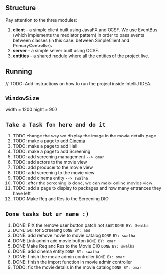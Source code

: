 
## Structure
Pay attention to the three modules:
1. **client** - a simple client built using JavaFX and OCSF. We use EventBus (which implements the mediator pattern) in order to pass events between classes (in this case: between SimpleClient and PrimaryController).
2. **server** - a simple server built using OCSF.
3. **entities** - a shared module where all the entities of the project live.

## Running
// TODO: Add instructions on how to run the project inside IntelliJ IDEA.

## `WindowSize`
width = 1200
hight = 900

## `Take a Task fom here and do it `
1. TODO change the way we display the image in the movie details page
2. TODO: make a page to add [Cinema]() 
3. TODO: make a page to add Hall
4. TODO: make a page to add Screening
5. TODO: add screening management `--> omar`
6. TODO: add actors to the movie view
7. TODO: add producer to the movie view
8. TODO: add screening to the movie view
9. TODO: add cinema entity `--> swalha`
10. TODO: after the screening is done, we can make online movies view
11. TODO: add a page to display to packages and how many entrances they have left
12. TODO:Make Req and Res to the Screening DIO



## `Done tasks but ur name :)`
1. DONE: FIX the remove user button patch not sent `DONE BY: Swalha`
2. DONE:Gui for Screening `DONE BY: abd`
3. DONE: add remove movie to movie catalog `DONE BY: swalha`
4. DONE:Link admin add movie button `DONE BY: omar`
5. DONE:Make Req and Res to the Movie DIO `DONE BY: swalha`
6. DONE: add cinema entity `DONE BY: swalha`
7. DONE: finish the movie admin controller `DONE BY: omar`
8. DONE: finish the import function in movie admin controller
9. TODO: fix the movie details in the movie catalog `DONE BY: omar`

